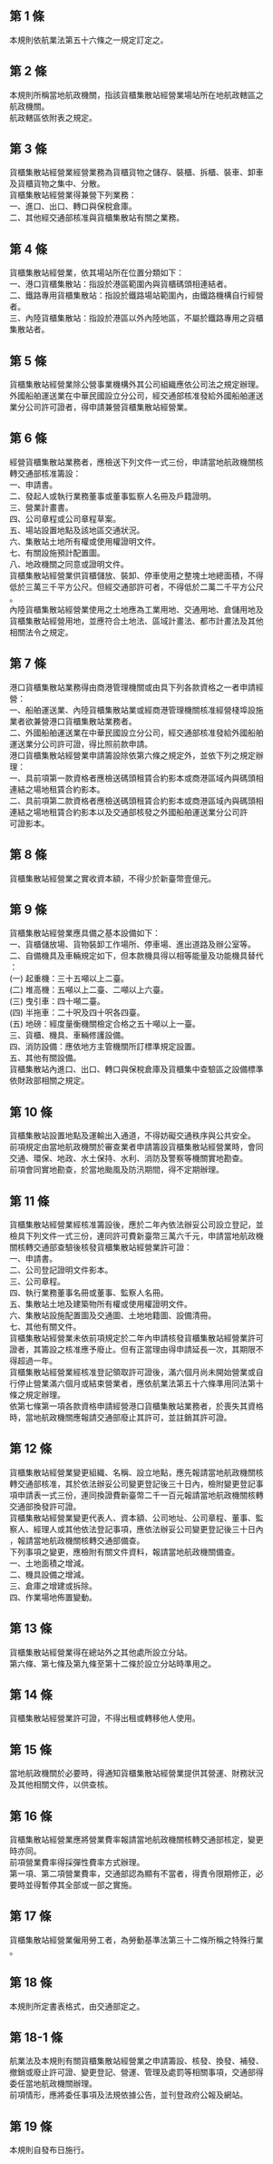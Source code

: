 第 1 條
-------
本規則依航業法第五十六條之一規定訂定之。

第 2 條
-------
本規則所稱當地航政機關，指該貨櫃集散站經營業場站所在地航政轄區之  
航政機關。  
航政轄區依附表之規定。

第 3 條
-------
貨櫃集散站經營業經營業務為貨櫃貨物之儲存、裝櫃、拆櫃、裝車、卸車  
及貨櫃貨物之集中、分散。  
貨櫃集散站經營業得兼營下列業務：  
一、進口、出口、轉口與保稅倉庫。  
二、其他經交通部核准與貨櫃集散站有關之業務。

第 4 條
-------
貨櫃集散站經營業，依其場站所在位置分類如下：  
一、港口貨櫃集散站：指設於港區範圍內與貨櫃碼頭相連結者。  
二、鐵路專用貨櫃集散站：指設於鐵路場站範圍內，由鐵路機構自行經營  
    者。  
三、內陸貨櫃集散站：指設於港區以外內陸地區，不屬於鐵路專用之貨櫃  
    集散站者。

第 5 條
-------
貨櫃集散站經營業除公營事業機構外其公司組織應依公司法之規定辦理。  
外國船舶運送業在中華民國設立分公司，經交通部核准發給外國船舶運送  
業分公司許可證者，得申請兼營貨櫃集散站經營業。

第 6 條
-------
經營貨櫃集散站業務者，應檢送下列文件一式三份，申請當地航政機關核  
轉交通部核准籌設：  
一、申請書。  
二、發起人或執行業務董事或董事監察人名冊及戶籍證明。  
三、營業計畫書。  
四、公司章程或公司章程草案。  
五、場站設置地點及該地區交通狀況。  
六、集散站土地所有權或使用權證明文件。  
七、有關設施預計配置圖。  
八、地政機關之同意或證明文件。  
貨櫃集散站經營業供貨櫃儲放、裝卸、停車使用之整塊土地總面積，不得  
低於三萬三千平方公尺。但經交通部許可者，不得低於二萬二千平方公尺  
。  
內陸貨櫃集散站經營業使用之土地應為工業用地、交通用地、倉儲用地及  
貨櫃集散站經營用地，並應符合土地法、區域計畫法、都市計畫法及其他  
相關法令之規定。

第 7 條
-------
港口貨櫃集散站業務得由商港管理機關或由具下列各款資格之一者申請經  
營：  
一、船舶運送業、內陸貨櫃集散站業或經商港管理機關核准經營棧埠設施  
    業者欲兼營港口貨櫃集散站業務者。  
二、外國船舶運送業在中華民國設立分公司，經交通部核准發給外國船舶  
    運送業分公司許可證，得比照前款申請。  
港口貨櫃集散站經營業申請籌設除依第六條之規定外，並依下列之規定辦  
理：  
一、具前項第一款資格者應檢送碼頭租賃合約影本或商港區域內與碼頭相  
    連結之場地租賃合約影本。  
二、具前項第二款資格者應檢送碼頭租賃合約影本或商港區域內與碼頭相  
    連結之場地租賃合約影本以及交通部核發之外國船舶運送業分公司許  
    可證影本。

第 8 條
-------
貨櫃集散站經營業之實收資本額，不得少於新臺幣壹億元。

第 9 條
-------
貨櫃集散站經營業應具備之基本設備如下：  
一、貨櫃儲放場、貨物裝卸工作場所、停車場、進出道路及辦公室等。  
二、自備機具及車輛規定如下，但本款機具得以相等能量及功能機具替代  
    ：  
 (一) 起重機：三十五噸以上二臺。  
 (二) 堆高機：五噸以上二臺、二噸以上六臺。  
 (三) 曳引車：四十噸二臺。  
 (四) 半拖車：二十呎及四十呎各四臺。  
 (五) 地磅：經度量衡機關檢定合格之五十噸以上一臺。  
三、貨櫃、機具、車輛修護設備。  
四、消防設備：應依地方主管機關所訂標準規定設置。  
五、其他有關設備。  
貨櫃集散站內進口、出口、轉口與保稅倉庫及貨櫃集中查驗區之設備標準  
依財政部相關之規定。

第 10 條
--------
貨櫃集散站設置地點及運輸出入通道，不得妨礙交通秩序與公共安全。  
前項規定由當地航政機關於審查業者申請籌設貨櫃集散站經營業時，會同  
交通、環保、地政、水土保持、水利、消防及警察等機關實地勘查。  
前項會同實地勘查，於當地颱風及防汛期間，得不定期辦理。

第 11 條
--------
貨櫃集散站經營業經核准籌設後，應於二年內依法辦妥公司設立登記，並  
檢具下列文件一式三份，連同許可費新臺幣三萬六千元，申請當地航政機  
關核轉交通部查驗後核發貨櫃集散站經營業許可證：  
一、申請書。  
二、公司登記證明文件影本。  
三、公司章程。  
四、執行業務董事名冊或董事、監察人名冊。  
五、集散站土地及建築物所有權或使用權證明文件。  
六、集散站設施配置圖及交通圖、土地地籍圖、設備清冊。  
七、其他有關文件。  
貨櫃集散站經營業未依前項規定於二年內申請核發貨櫃集散站經營業許可  
證者，其籌設之核准應予廢止。但有正當理由得申請延長一次，其期限不  
得超過一年。  
貨櫃集散站經營業經核准登記領取許可證後，滿六個月尚未開始營業或自  
行停止營業滿六個月或結束營業者，應依航業法第五十六條準用同法第十  
條之規定辦理。  
依第七條第一項各款資格申請經營港口貨櫃集散站業務者，於喪失其資格  
時，當地航政機關應報請交通部廢止其許可，並註銷其許可證。

第 12 條
--------
貨櫃集散站經營業變更組織、名稱、設立地點，應先報請當地航政機關核  
轉交通部核准，其於依法辦妥公司變更登記後三十日內，檢附變更登記事  
項申請表一式三份，連同換證費新臺幣二千一百元報請當地航政機關核轉  
交通部換發許可證。  
貨櫃集散站經營業變更代表人、資本額、公司地址、公司章程、董事、監  
察人、經理人或其他依法登記事項，應依法辦妥公司變更登記後三十日內  
，報請當地航政機關核轉交通部備查。  
下列事項之變更，應檢附有關文件資料，報請當地航政機關備查。  
一、土地面積之增減。  
二、機具設備之增減。  
三、倉庫之增建或拆除。  
四、作業場地佈置變動。

第 13 條
--------
貨櫃集散站經營業得在總站外之其他處所設立分站。  
第六條、第七條及第九條至第十二條於設立分站時準用之。

第 14 條
--------
貨櫃集散站經營業許可證，不得出租或轉移他人使用。

第 15 條
--------
當地航政機關於必要時，得通知貨櫃集散站經營業提供其營運、財務狀況  
及其他相關文件，以供查核。

第 16 條
--------
貨櫃集散站經營業應將營業費率報請當地航政機關核轉交通部核定，變更  
時亦同。  
前項營業費率得採彈性費率方式辦理。  
第一項、第二項營業費率，交通部認為顯有不當者，得責令限期修正，必  
要時並得暫停其全部或一部之實施。

第 17 條
--------
貨櫃集散站經營業僱用勞工者，為勞動基準法第三十二條所稱之特殊行業  
。

第 18 條
--------
本規則所定書表格式，由交通部定之。

第 18-1 條
----------
航業法及本規則有關貨櫃集散站經營業之申請籌設、核發、換發、補發、  
撤銷或廢止許可證、變更登記、營運、管理及處罰等相關事項，交通部得  
委任當地航政機關辦理。  
前項情形，應將委任事項及法規依據公告，並刊登政府公報及網站。

第 19 條
--------
本規則自發布日施行。

